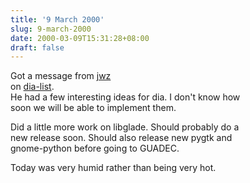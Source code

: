 ```yaml
---
title: '9 March 2000'
slug: 9-march-2000
date: 2000-03-09T15:31:28+08:00
draft: false
---
```


Got a message from [jwz](http://www.jwz.org/)\
on [dia-list](http://www.mail-archive.com/dia-list@lysator.liu.se/).\
He had a few interesting ideas for dia. I don\'t know how\
soon we will be able to implement them.

Did a little more work on libglade. Should probably do a\
new release soon. Should also release new pygtk and\
gnome-python before going to GUADEC.

Today was very humid rather than being very hot.
